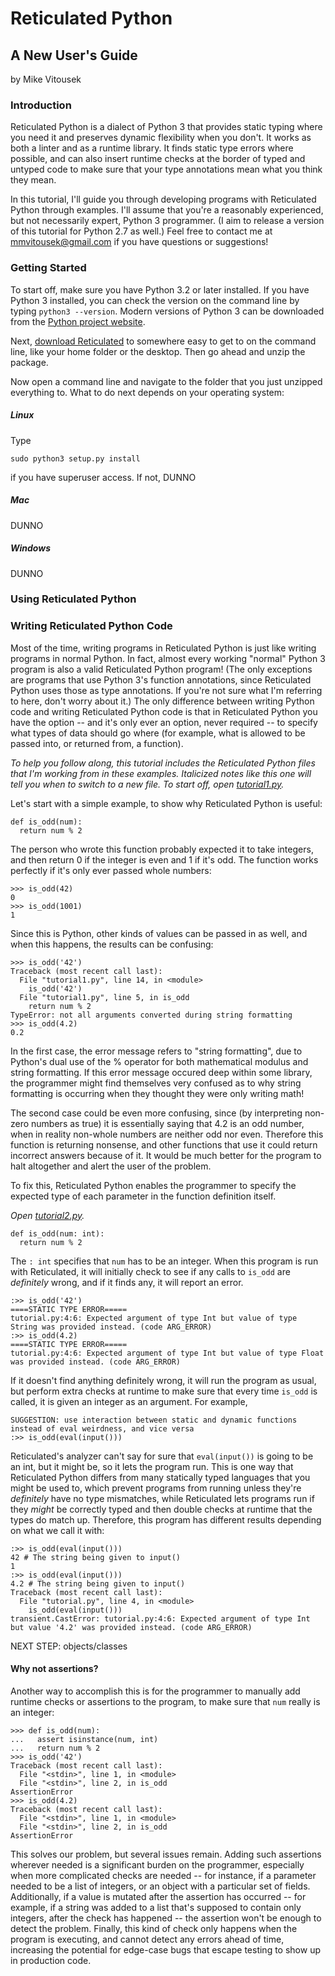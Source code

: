 Reticulated Python
==================
A New User's Guide
------------------
by Mike Vitousek

### Introduction ###

Reticulated Python is a dialect of Python 3 that provides static
typing where you need it and preserves dynamic flexibility when you
don't. It works as both a linter and as a runtime library. It finds
static type errors where possible, and can also insert runtime checks
at the border of typed and untyped code to make sure that your type
annotations mean what you think they mean.

In this tutorial, I'll guide you through developing programs with
Reticulated Python through examples. I'll assume that you're a
reasonably experienced, but not necessarily expert, Python 3
programmer. (I aim to release a version of this tutorial for Python
2.7 as well.) Feel free to contact me at <mmvitousek@gmail.com> if you
have questions or suggestions!

### Getting Started ###

To start off, make sure you have Python 3.2 or later installed. If you
have Python 3 installed, you can check the version on the command line
by typing `python3 --version`. Modern versions of Python 3 can be
downloaded from the [Python project website](http://python.org).

Next, [download Reticulated][] to somewhere easy to get to on the
command line, like your home folder or the desktop. Then go ahead and
unzip the package.

Now open a command line and navigate to the folder that you just
unzipped everything to. What to do next depends on your operating
system:

##### Linux #####

Type 

    sudo python3 setup.py install

if you have superuser access. If not, DUNNO

##### Mac #####

DUNNO

##### Windows #####

DUNNO


### Using Reticulated Python ###

### Writing Reticulated Python Code ###

Most of the time, writing programs in Reticulated Python is just like
writing programs in normal Python. In fact, almost every working
"normal" Python 3 program is also a valid Reticulated Python program!
(The only exceptions are programs that use Python 3's function
annotations, since Reticulated Python uses those as type
annotations. If you're not sure what I'm referring to here, don't
worry about it.) The only difference between writing Python code and
writing Reticulated Python code is that in Reticulated Python you have
the option -- and it's only ever an option, never required -- to
specify what types of data should go where (for example, what is
allowed to be passed into, or returned from, a function).

_To help you follow along, this tutorial includes the Reticulated
Python files that I'm working from in these examples. Italicized notes
like this one will tell you when to switch to a new file. To start
off, open [tutorial1.py](tutorial1.py)._

Let's start with a simple example, to show why Reticulated Python is
useful:

    def is_odd(num):
      return num % 2 

The person who wrote this function probably expected it to take
integers, and then return 0 if the integer is even and 1 if it's
odd. The function works perfectly if it's only ever passed whole
numbers:

    >>> is_odd(42)
    0
    >>> is_odd(1001)
    1

Since this is Python, other kinds of values can be passed
in as well, and when this happens, the results can be confusing:

    >>> is_odd('42')
    Traceback (most recent call last):
      File "tutorial1.py", line 14, in <module>
        is_odd('42')
      File "tutorial1.py", line 5, in is_odd
        return num % 2
    TypeError: not all arguments converted during string formatting
    >>> is_odd(4.2)
    0.2

In the first case, the error message refers to "string formatting",
due to Python's dual use of the % operator for both mathematical
modulus and string formatting. If this error message occured deep
within some library, the programmer might find themselves very
confused as to why string formatting is occurring when they thought
they were only writing math!

The second case could be even more confusing, since (by interpreting
non-zero numbers as true) it is essentially saying that 4.2 is an odd
number, when in reality non-whole numbers are neither odd nor
even. Therefore this function is returning nonsense, and other
functions that use it could return incorrect answers because of it. It
would be much better for the program to halt altogether and alert the
user of the problem.

To fix this, Reticulated Python enables the programmer to specify the
expected type of each parameter in the function definition itself.

_Open [tutorial2.py](tutorial2.py)._

    def is_odd(num: int):
      return num % 2 

The `: int` specifies that `num` has to be an integer. When this
program is run with Reticulated, it will initially check to see if any
calls to `is_odd` are _definitely_ wrong, and if it finds any, it will
report an error.

    :>> is_odd('42')
    ====STATIC TYPE ERROR=====
    tutorial.py:4:6: Expected argument of type Int but value of type String was provided instead. (code ARG_ERROR)
    :>> is_odd(4.2)
    ====STATIC TYPE ERROR=====
    tutorial.py:4:6: Expected argument of type Int but value of type Float was provided instead. (code ARG_ERROR)


If it doesn't find anything definitely wrong, it will
run the program as usual, but perform extra checks at runtime to make
sure that every time `is_odd` is called, it is given an integer as an
argument. For example,

    SUGGESTION: use interaction between static and dynamic functions instead of eval weirdness, and vice versa
    :>> is_odd(eval(input()))
   
Reticulated's analyzer can't say for sure that `eval(input())` is
going to be an int, but it might be, so it lets the program run. This
is one way that Reticulated Python differs from many statically typed
languages that you might be used to, which prevent programs from
running unless they're _definitely_ have no type mismatches, while
Reticulated lets programs run if they _might_ be correctly typed and
then double checks at runtime that the types do match up. Therefore,
this program has different results depending on what we call it with:

    :>> is_odd(eval(input()))
    42 # The string being given to input()
    1
    :>> is_odd(eval(input()))
    4.2 # The string being given to input()
    Traceback (most recent call last):
      File "tutorial.py", line 4, in <module>
        is_odd(eval(input()))
    transient.CastError: tutorial.py:4:6: Expected argument of type Int but value '4.2' was provided instead. (code ARG_ERROR)

NEXT STEP: objects/classes

#### Why not assertions? ####

Another way to accomplish this is for the programmer to manually add
runtime checks or assertions to the program, to make sure that `num`
really is an integer:

    >>> def is_odd(num):
    ...   assert isinstance(num, int)
    ...   return num % 2 
    >>> is_odd('42')
    Traceback (most recent call last):
      File "<stdin>", line 1, in <module>
      File "<stdin>", line 2, in is_odd
    AssertionError
    >>> is_odd(4.2)
    Traceback (most recent call last):
      File "<stdin>", line 1, in <module>
      File "<stdin>", line 2, in is_odd
    AssertionError

This solves our problem, but several issues remain. Adding such
assertions wherever needed is a significant burden on the programmer,
especially when more complicated checks are needed -- for instance, if
a parameter needed to be a list of integers, or an object with a
particular set of fields. Additionally, if a value is mutated after
the assertion has occurred -- for example, if a string was added to a
list that's supposed to contain only integers, after the check has
happened -- the assertion won't be enough to detect the
problem. Finally, this kind of check only happens when the program is
executing, and cannot detect any errors ahead of time, increasing the
potential for edge-case bugs that escape testing to show up in
production code.


[download Reticulated]: https://github.com/mvitousek/reticulated/archive/master.zip

<!-- Optional Typing for Python by Guido -->